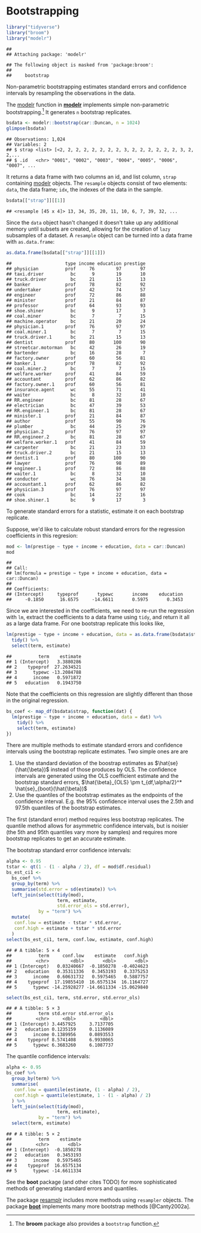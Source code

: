 
# Bootstrapping


```r
library("tidyverse")
library("broom")
library("modelr")
```

```
## 
## Attaching package: 'modelr'
```

```
## The following object is masked from 'package:broom':
## 
##     bootstrap
```


Non-parametric bootstrapping estimates standard errors and confidence intervals by resampling the observations in the data.

The [modelr](https://www.rdocumentation.org/packages/modelr/topics/bootstrap) function in **[modelr](https://cran.r-project.org/package=modelr)** implements simple non-parametric bootstrapping.[^bootstrap]
It generates `n` bootstrap replicates. 

```r
bsdata <- modelr::bootstrap(car::Duncan, n = 1024)
glimpse(bsdata)
```

```
## Observations: 1,024
## Variables: 2
## $ strap <list> [<2, 2, 2, 2, 2, 2, 2, 2, 3, 2, 2, 2, 2, 2, 2, 3, 2, 2,...
## $ .id   <chr> "0001", "0002", "0003", "0004", "0005", "0006", "0007", ...
```
It returns a data frame with two columns an id, and list column, `strap` containing [modelr](https://www.rdocumentation.org/packages/modelr/topics/resample) objects.
The `resample` objects consist of two elements: `data`, the data frame; `idx`, the indexes of the data in the sample.

```r
bsdata[["strap"]][[1]]
```

```
## <resample [45 x 4]> 13, 34, 35, 20, 11, 10, 6, 7, 39, 32, ...
```
Since the `data` object hasn't changed it doesn't take up any additional memory until subsets are created, allowing for the creation of `lazy` subsamples of a dataset.
A `resample` object can be turned into a data frame with `as.data.frame`:

```r
as.data.frame(bsdata[["strap"]][[1]])
```

```
##                    type income education prestige
## physician          prof     76        97       97
## taxi.driver          bc      9        19       10
## truck.driver         bc     21        15       13
## banker             prof     78        82       92
## undertaker         prof     42        74       57
## engineer           prof     72        86       88
## minister           prof     21        84       87
## professor          prof     64        93       93
## shoe.shiner          bc      9        17        3
## coal.miner           bc      7         7       15
## machine.operator     bc     21        20       24
## physician.1        prof     76        97       97
## coal.miner.1         bc      7         7       15
## truck.driver.1       bc     21        15       13
## dentist            prof     80       100       90
## streetcar.motorman   bc     42        26       19
## bartender            bc     16        28        7
## factory.owner      prof     60        56       81
## banker.1           prof     78        82       92
## coal.miner.2         bc      7         7       15
## welfare.worker     prof     41        84       59
## accountant         prof     62        86       82
## factory.owner.1    prof     60        56       81
## insurance.agent      wc     55        71       41
## waiter               bc      8        32       10
## RR.engineer          bc     81        28       67
## electrician          bc     47        39       53
## RR.engineer.1        bc     81        28       67
## minister.1         prof     21        84       87
## author             prof     55        90       76
## plumber              bc     44        25       29
## physician.2        prof     76        97       97
## RR.engineer.2        bc     81        28       67
## welfare.worker.1   prof     41        84       59
## carpenter            bc     21        23       33
## truck.driver.2       bc     21        15       13
## dentist.1          prof     80       100       90
## lawyer             prof     76        98       89
## engineer.1         prof     72        86       88
## waiter.1             bc      8        32       10
## conductor            wc     76        34       38
## accountant.1       prof     62        86       82
## physician.3        prof     76        97       97
## cook                 bc     14        22       16
## shoe.shiner.1        bc      9        17        3
```

[^bootstrap]: The **broom** package also provides a `bootstrap` function.

To generate standard errors for a statistic, estimate it on each bootstrap replicate.

Suppose, we'd like to calculate robust standard errors for the regression coefficients in this regresion:

```r
mod <- lm(prestige ~ type + income + education, data = car::Duncan)
mod
```

```
## 
## Call:
## lm(formula = prestige ~ type + income + education, data = car::Duncan)
## 
## Coefficients:
## (Intercept)     typeprof       typewc       income    education  
##     -0.1850      16.6575     -14.6611       0.5975       0.3453
```

Since we are interested in the coefficients, we need to re-run the regression with `lm`, extract the coefficients to a data frame using `tidy`, and return it all as a large data frame.
For one bootstrap replicate this looks like,

```r
lm(prestige ~ type + income + education, data = as.data.frame(bsdata$strap[[1]])) %>%
  tidy() %>%
  select(term, estimate)
```

```
##          term    estimate
## 1 (Intercept)   3.3880286
## 2    typeprof  27.2634521
## 3      typewc -13.2084788
## 4      income   0.5971872
## 5   education   0.1943750
```
Note that the coefficients on this regression are slightly different than those in the original regression.


```r
bs_coef <- map_df(bsdata$strap, function(dat) {
  lm(prestige ~ type + income + education, data = dat) %>%
    tidy() %>%
    select(term, estimate)
})
```

There are multiple methods to estimate standard errors and confidence intervals using the bootstrap replicate estimates.
Two simple ones are are

1. Use the standard deviation of the boostrap estimates as $\hat{se}(\hat{\beta})$ instead of those produces by OLS. The confidence intervals are generated using the OLS coefficient estimate and the bootstrap standard errors, $\hat{\beta}_{OLS} \pm t_{df,\alpha/2}^* \hat{se}_{boot}(\hat{\beta})$
2. Use the quantiles of the bootstrap estimates as the endpoints of the confidence interval. E.g. the 95% confidence interval uses the 2.5th and 97.5th quantiles of the bootstrap estimates.

The first (standard error) method requires less bootstrap replicates. The quantile method allows for
asymmetric confidence intervals, but is noisier (the 5th and 95th quantiles vary more by samples) and requires more bootstrap replicates to get an accurate estimate. 

The bootstrap standard error confidence intervals:

```r
alpha <- 0.95
tstar <- qt(1 - (1 - alpha / 2), df = mod$df.residual)
bs_est_ci1 <- 
  bs_coef %>%
  group_by(term) %>%
  summarise(std.error = sd(estimate)) %>%
  left_join(select(tidy(mod),
                   term, estimate,
                   std.error_ols = std.error),
            by = "term") %>%
  mutate(
   conf.low = estimate - tstar * std.error,
   conf.high = estimate + tstar * std.error    
  )
select(bs_est_ci1, term, conf.low, estimate, conf.high)
```

```
## # A tibble: 5 × 4
##          term     conf.low    estimate   conf.high
##         <chr>        <dbl>       <dbl>       <dbl>
## 1 (Intercept)   0.03240667  -0.1850278  -0.4024623
## 2   education   0.35311336   0.3453193   0.3375253
## 3      income   0.60631732   0.5975465   0.5887757
## 4    typeprof  17.19855410  16.6575134  16.1164727
## 5      typewc -14.25928277 -14.6611334 -15.0629840
```

```r
select(bs_est_ci1, term, std.error, std.error_ols)
```

```
## # A tibble: 5 × 3
##          term std.error std.error_ols
##         <chr>     <dbl>         <dbl>
## 1 (Intercept) 3.4457925     3.7137705
## 2   education 0.1235159     0.1136089
## 3      income 0.1389956     0.0893553
## 4    typeprof 8.5741408     6.9930065
## 5      typewc 6.3683260     6.1087737
```
The quantile confidence intervals:

```r
alpha <- 0.95
bs_coef %>%
  group_by(term) %>%
  summarise(
   conf.low = quantile(estimate, (1 - alpha) / 2),
   conf.high = quantile(estimate, 1 - (1 - alpha) / 2)
  ) %>%
  left_join(select(tidy(mod),
                   term, estimate),
            by = "term") %>%
  select(term, estimate)
```

```
## # A tibble: 5 × 2
##          term    estimate
##         <chr>       <dbl>
## 1 (Intercept)  -0.1850278
## 2   education   0.3453193
## 3      income   0.5975465
## 4    typeprof  16.6575134
## 5      typewc -14.6611334
```


See the **boot** package (and other cites TODO) for more sophisticated methods of generating standard errors and quantiles.

The package [resamplr](https://github.com/jrnold/resamplr) includes more methods using `resampler` objects.
The package **[boot](https://cran.r-project.org/package=boot)** implements many more bootstrap methods [@Canty2002a].
